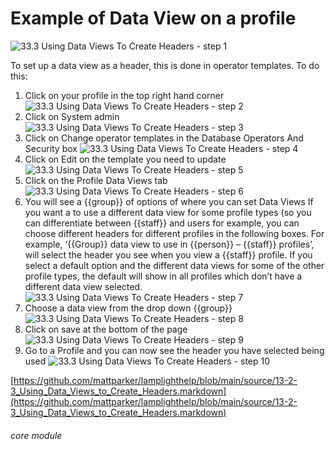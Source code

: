 # Example of Data View on a profile

![33.3 Using Data Views To Create Headers - step 1](33.3_Using_Data_Views_To_Create_Headers_im_1.png)

To set up a data view as a header, this is done in operator templates. To do this:
1. Click on your profile in the top right hand corner
![33.3 Using Data Views To Create Headers - step 2](33.3_Using_Data_Views_To_Create_Headers_im_2.png)
2. Click on System admin
![33.3 Using Data Views To Create Headers - step 3](33.3_Using_Data_Views_To_Create_Headers_im_3.png)
3. Click on Change operator templates in the Database Operators And Security box
![33.3 Using Data Views To Create Headers - step 4](33.3_Using_Data_Views_To_Create_Headers_im_4.png)
4. Click on Edit on the template you need to update
![33.3 Using Data Views To Create Headers - step 5](33.3_Using_Data_Views_To_Create_Headers_im_5.png)
5. Click on the Profile Data Views tab
![33.3 Using Data Views To Create Headers - step 6](33.3_Using_Data_Views_To_Create_Headers_im_6.png)
6. You will see a {{group}} of options of where you can set Data Views
If you want a to use a different data view for some profile types (so you can differentiate between {{staff}} and users for example, you can choose different headers for different profiles in the following boxes. For example, ‘{{Group}} data view to use in {{person}} – {{staff}} profiles’, will select the header you see when you view a {{staff}} profile.
If you select a default option and the different data views for some of the other profile types, the default will show in all profiles which don’t have a different data view selected.
![33.3 Using Data Views To Create Headers - step 7](33.3_Using_Data_Views_To_Create_Headers_im_7.png)
7. Choose a data view from the drop down {{group}}
![33.3 Using Data Views To Create Headers - step 8](33.3_Using_Data_Views_To_Create_Headers_im_8.png)
8. Click on save at the bottom of the page
![33.3 Using Data Views To Create Headers - step 9](33.3_Using_Data_Views_To_Create_Headers_im_9.png)
9. Go to a Profile and you can now see the header you have selected being used
![33.3 Using Data Views To Create Headers - step 10](33.3_Using_Data_Views_To_Create_Headers_im_10.png)

[https://github.com/mattparker/lamplighthelp/blob/main/source/13-2-3_Using_Data_Views_to_Create_Headers.markdown](https://github.com/mattparker/lamplighthelp/blob/main/source/13-2-3_Using_Data_Views_to_Create_Headers.markdown)


###### core module